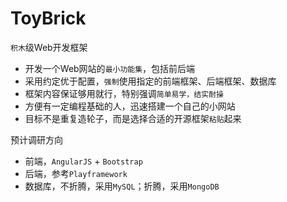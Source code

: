 ToyBrick
========

`积木`级Web开发框架

- 开发一个Web网站的`最小功能集`，包括前后端
- 采用约定优于配置，`强制`使用指定的前端框架、后端框架、数据库
- 框架内容保证够用就行，特别强调`简单易学，结实耐操`
- 方便有一定编程基础的人，迅速搭建一个自己的小网站
- 目标不是重复造轮子，而是选择合适的开源框架`粘贴`起来

预计调研方向

- 前端，`AngularJS` + `Bootstrap`
- 后端，参考`Playframework`
- 数据库，不折腾，采用`MySQL`；折腾，采用`MongoDB`
